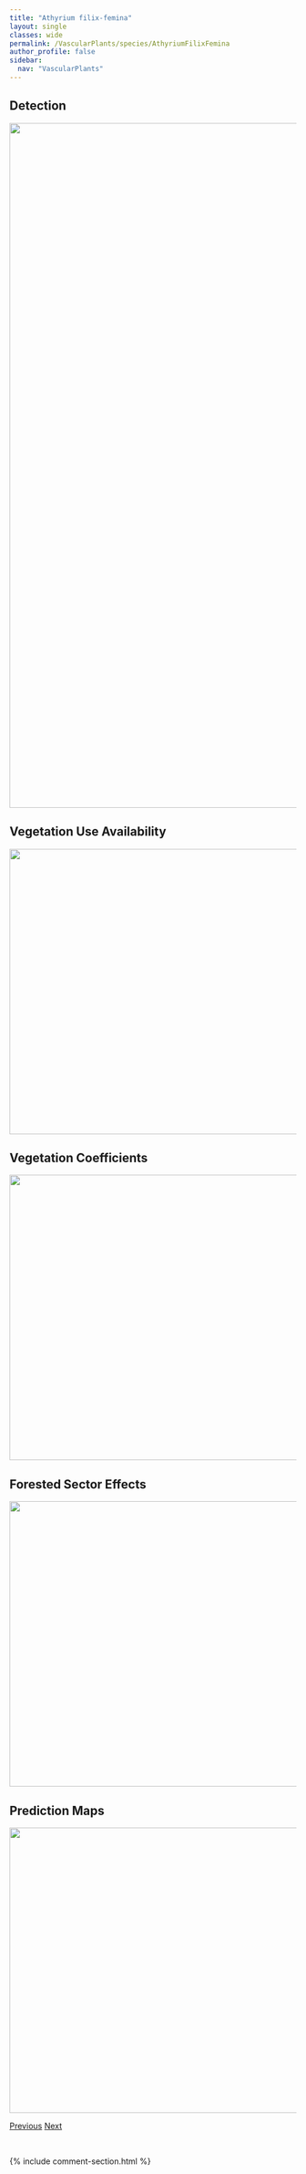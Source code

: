 ```yaml
---
title: "Athyrium filix-femina"
layout: single
classes: wide
permalink: /VascularPlants/species/AthyriumFilixFemina
author_profile: false
sidebar:
  nav: "VascularPlants"
---
```


<h2>Detection</h2>

<a href="https://drive.google.com/uc?export=view&id=1diaEpcsdJdtqLS59DWSiFE1o2fmUhtYd">
<img src="https://drive.google.com/uc?export=view&id=1diaEpcsdJdtqLS59DWSiFE1o2fmUhtYd" height = "1200" width = "800">
</a>


<h2>Vegetation Use Availability</h2>

<a href="https://drive.google.com/uc?export=view&id=1hDhDQ5RkNZBleuefPRLf39uxU1rb8QFD">
<img src="https://drive.google.com/uc?export=view&id=1hDhDQ5RkNZBleuefPRLf39uxU1rb8QFD" height = "500" width = "1000">
</a>


<h2>Vegetation Coefficients</h2>

<a href="https://drive.google.com/uc?export=view&id=1BFi9OjKF1XHXW7_mvf4hBkNPQv4sPHel">
<img src="https://drive.google.com/uc?export=view&id=1BFi9OjKF1XHXW7_mvf4hBkNPQv4sPHel" height = "500" width = "1000">
</a>


<h2>Forested Sector Effects</h2>

<a href="https://drive.google.com/uc?export=view&id=10KUDhmSxWvNP4O5IUdn3ELdm3aicUPdk">
<img src="https://drive.google.com/uc?export=view&id=10KUDhmSxWvNP4O5IUdn3ELdm3aicUPdk" height = "500" width = "1000">
</a>


<h2>Prediction Maps</h2>

<a href="https://drive.google.com/uc?export=view&id=1DvWEIebK_A88OV4161q4n3yxB01LI35b">
<img src="https://drive.google.com/uc?export=view&id=1DvWEIebK_A88OV4161q4n3yxB01LI35b" height = "500" width = "1000">
</a>


<a href="/DevelopmentWebsite/VascularPlants/species/Athyrium" class="pagination--pager" title="Athyrium">Previous</a> <a href="/DevelopmentWebsite/VascularPlants/species/Atriplex" class="pagination--pager" title="Atriplex">Next</a>

<p>&nbsp;</p>

{% include comment-section.html %}
